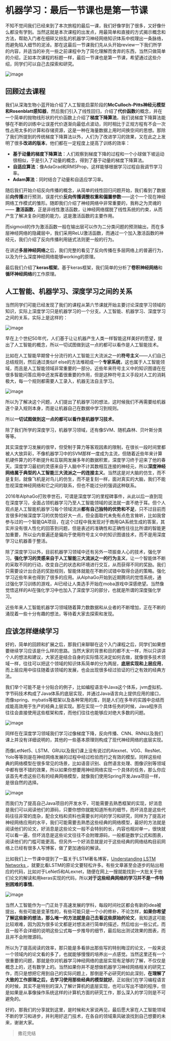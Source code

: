 # 机器学习：最后一节课也是第一节课

不知不觉间我们已经来到了本次旅程的最后一课，我们好像学到了很多，又好像什么都没有学到。当然这就是本次课程的出发点，用最简单和直接的方式揭示概念和方法，帮助入门者在细碎又纷乱的机器学习神经网络知识体系中梳理出一条脉络，而避免陷入细节的泥淖。那在这最后一节课我们先从头开始review一下我们所学的内容，并适当的补充一些之前课程中为了简化理解而舍弃的东西，当然只做简单的介绍，正如本次课程的标题一样，最后一节课也是第一节课，希望通过这些介绍，同学们可以自己去探索和研究。

![image](https://cdn.jsdelivr.net/gh/Achuan-2/PicBed@pic/assets/14.机器学习：最后一节课也是第一节课/20220815005026_2022-08-15.png)​

## 回顾过去课程

我们从深海生物小蓝开始介绍了人工智能启蒙阶段的**McCulloch-Pitts神经元模型和Rosenblatt感知器**，然后我们引入了线性回归，介绍了**代价函数**的概念，并在一个简单的抛物线形状的代价函数上介绍了**梯度下降算法**，我们说梯度下降算法能够在不断的训练中让误差代价逐渐向最低点波动，同时相比于正规方程有不会一次性占用太多的计算和存储资源，这是一种在海量数据上用时间换空间的思想。那除了我们所提到的传统梯度下降算法以外，人们为了改进学习的效果，又在此之上发明了很多**改进的版本**，他们都在一定程度上提高了训练的效率：

* **基于动量的梯度下降算法**：人们观察到梯度下降的过程和一个小球做下坡运动很相似，于是引入了动量的概念，得到了基于动量的梯度下降算法。
* **自适应算法**：像AdaGrad和RMSProp，这样能够根据学习过程自我调节学习率。
* **Adam算法**：同时结合了动量和自适应学习率。

随后我们开始介绍反向传播的概念，从简单的线性回归问题开始，我们看到了数据前**向传播**进行预测，误差代价**反向传播调整权重和偏置参数**——这个一个现在神经网络工作模式的雏形。随即我们介绍了神经网络中非常重要的，我称之为灵魂的—— **激活函数**，正是非线性激活函数，让神经网络摆脱了线性系统的约束，从而产生了解决复杂问题的能力，这是激活函数的主要作用。

而sigmoid的作为激活函数一般在输出层可以作为二分类问题的预测输出，而在多层神经网络的隐藏层中，我们采用ReLU激活函数，而通过一个加入激活函数的神经元，我们介绍了反向传播利用链式法则更一般的行为。

在讲述**多层神经网络**之后，我们完整的看见了反向传播在多层网络上的普遍行为，以及为什么深度神经网络能够working的原理。

最后我们介绍了**keras框架**。基于keras框架，我们简单的分析了**卷积神经网络**和**循环神经网络**的工作原理。

## 人工智能、机器学习、深度学习之间的关系

当然同学们可能已经发现了我们的课程从第六节课就开始主要讨论深度学习领域的知识，实际上深度学习只是机器学习的一个分支。人工智能、机器学习、深度学习之间的关系，实际上是这样的：

![image](https://cdn.jsdelivr.net/gh/Achuan-2/PicBed@pic/assets/image-20220814231402-bph484e.png)​

早在上个世纪50年代，人们基于让让机器产生人类一样智能这样美好的愿望，提出了人工智能的概念，所以一切试图做到这一点的都可以看作是人工智能技术。

比如在人工智能早期曾十分流行的人工智能三大流派之一的**符号主义**——人们自己总结规则，然后通过类似if else的方法堆砌成一个**专家系统**，这也属于人工智能领域，而且是人工智能领域非常重要的一部分。近些年来符号主义中的知识图谱在在很多智能问答应用中还发挥着很重要的作用，但是这种符号主义手段对人工的消耗极大，每一个规则都需要人工录入，机器无法自主学习。

![image](https://cdn.jsdelivr.net/gh/Achuan-2/PicBed@pic/assets/image-20220814231500-42brms2.png) 

所以为了解决这个问题，人们提出了机器学习的想法，这时候我们不再需要给机器逐个录入规则本身，而是让机器自己在数据中学习到规则。

所以**一切试图做到这一点的都可以看作是机器学习技术**。

除了我们所学的深度学习，机器学习领域，还有像SVM、随机森林、贝叶斯分类等等。

其实深度学习发展的很早，但受制于算力等客观因素的限制，在很长一段时间里都被人大放异彩，不像机器学习中的SVM那样一度成为主流，但随着近些年来计算机硬件算力的不断提升和互联网发展多年的数据积累，深度学习终于迎来了他的春天。深度学习最初的灵感来自于人脑中不计其数相互连接的神经元，所以**深度神经网络属于典型的人工智能三大流派之一的连接主义**。当然这是对大脑的仿生，而不是复刻，就像飞机是对鸟儿的仿生，而不是复刻一样，面对真实的大脑，我们不能忽视深度神经网络和它之间的联系，但也不能过分的强调这种联系。​

2016年AlphaGo打败李世石，可谓是深度学习的里程碑事件，从此以后一直到现在深度学习，全面占领机器学习乃至人工智能领域的说法就一直不绝于耳。但个人观点是人工智能机器学习每个领域流派**都有自己独特的优势和不足**，只不过目前而言很多时候深度学习的优势恰好大一点，但全面取代未免有点危言耸听，比如我曾参与过的一个智能QA项目，在这个过程中我发现对于商用QA系统生成的答案，其实并没有很人性化的回答到问题，但是表述的准确性和正确性往往比所谓的智能更加重要，所以业内普遍还是偏向于使用符号主义中的知识图谱技术，而不是用深度学习让机器善于整活。

除了深度学习以外，目前机器学习领域中还有另外一项振奋人心的技术，强化学习。**强化学习的灵感来自于人工智能三大流派之一的行为主义**，让一个智能体不断的采取不同的行动，改变自己的状态和环境进行交互，从而获得不同的奖励。我们只需要设计出合适的奖励规则，智能体就能在不断的试错中取得合适的策略。强化学习近些年来也得到了很多的应用。从AlphaGo开始到近期腾讯的觉悟系统，通过强化学习训练的游戏，AI已经让人类选手开始在moba游戏中深感绝望。当然像觉悟这样的AI在强化学习中也加入了深度学习的部分，也就是所谓的深度强化学习。​

近些年来人工智能机器学习领域随着算力数数据和从业者的不断增加，正在不断的涌现着一些十分有趣的想法，等待着大家去探索和发现。

## 应该怎样继续学习

好的，简单的回顾和扩展之后，那我们来聊聊在这个入门课程之后，同学们如果想要继续学习应该是什么样的思路。当然大家的背景和目的都不太一样，所以只讲讲个人的想法和建议，大家还是结合自身的实际情况决定如何去做，就像很多技术领域一样，往往可以把这个领域的知识体系简单的分为两层，**底层实现和上层应用**，而上层应用中往往随着该领域的发展，也会出现很多经过验证的行之有效的经典方法。​

我们举个可能不是十分贴合的例子，比如编程语言中Java这个体系，jvm虚拟机、字节码技术构成了Java体系的底层实现，并通过Java语言向上提供应用的接口，而像spring、mybatis等框架以及各种常用的库，则是人们在多年的实践中总结而成能高效用于生产的经典上层实现。那在实现一个具体任务的时候，Java程序员往往会直接使用这些框架和库，而他们往往也能够应对绝大多数的问题。

![image](https://cdn.jsdelivr.net/gh/Achuan-2/PicBed@pic/assets/image-20220814231952-a5tr03d.png)​

同样在在深度学习领域我们学习过像梯度下降，反向传播、CNN、RNN以及我们课上并没有详细说明的，其他的一些基本原理则构成了现代神经网络的底层实现。

而像LetNet5、LSTM、GRU以及我们课上没有说过的Alexnet、VGG、ResNet、Yolo等等则是在神经网络发展的过程中经过检验而行之有效的模型。同样这些经典的网络模型在很多常见的场景，比如语音识别、自然语言处理、图像识别等领域中都有很不错的效果，所以如果你想要用神经网络实现一个具体的任务，那么你应该首先考虑这些已有的经典网络模型，就像我们使用Spring开发Java项目一样，是很自然的选择。

![image](https://cdn.jsdelivr.net/gh/Achuan-2/PicBed@pic/assets/image-20220814232142-7eiuu3j.png)​​

而我们为了提高自己Java项目的开发水平，可能需要去熟悉框架的实现，好消息是我们可以阅读他们的源码，只要你想你就能知道所有的细节，而坏消息是这些代码往往非常的庞杂，配合文档和资料也需要长时间的学习和研究，同样为了提高对神经网络应用的水平，我们可能需要去熟悉这些经典的网络模型，最好的方法就是阅读他们的论文，好消息是这些论文一般不会特别的长，内容也相对单一，很快就可以看一遍，但坏消息是这些论文往往不会附赠源码，一般都是数学公式和图表，阅读他们的门槛可能更高。但另外一个好消息就是对于这些经典的网络结构目前网络上已经有很多人写博客，做了更加通俗的解读。

比如我们上一节课中提到了一篇关于LSTM著名博客，[Understanding LSTM Networks ](https://colah.github.io/posts/2015-08-Understanding-LSTMs/)，就要比看LSTM的原论文要轻松许多。有些文章甚至会逐步的贴出相应的代码，比如对于LeNet5和ALexnet，随便在网上一搜就能找到一大批关于他们论文的解读和用keras实现的代码，所以**对于这些经典网络的学习并不是一件特别困难的事情**。

![image](https://cdn.jsdelivr.net/gh/Achuan-2/PicBed@pic/assets/image-20220814232530-91pw6ki.png)​

当然人工智能作为一门正处于高速发展的学科，每段时间社区都会有新的idea被提出，有些可能是变革性的，有些可能只是一个小的修补，不论怎样，**如果你希望了解这些新的想法，那么唯一的方法就是自己去看这些原始的论文**，我知道这可能比较艰难，因为因为很多论文都是对想法进行简单的描述，然后给出一些公式，而且一般不会详细的说明这些公式每一步推导的细节，最后贴出测试效果的图表，而且并不会附赠源码。​

所以为了提高阅读的效率，那只能是多看排出那些写的特别晦涩的论文，一般来说一个领域内的论文看的多了，也就能够慢慢的培养出一点感觉。当然这里还有一个很重要的问题，那就是你对机器学习神经网络的底层实现有足够的了解，不仅仅是概念上的，还有数学上的。当然如果你并不是想做机器学习神经网络相关的研究工作，而只是想把它用到自己的实际问题上，那倒是不必研究的如此深刻，**在理解了大致的工作原理之后，去学习使用那些经典的模型就好**。正如我们在学习编程语言的时候，其实不是特别的深入了解计算机的底层实现，也可以写出不错的程序，但是如果是从事像操作系统这样的计算机方面的研究工作，那么深入的学习则是不可避免的。

好的，那我们的分享就到这里，是时候和大家说再见，最后愿大家在人工智能领域不断的学习和进步，并利用好这门技术，在各自的领域乘风破浪找到自己想要的未来，谢谢大家。

> 撒花完结
>